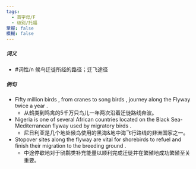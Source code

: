```yaml
---
tags:
  - 首字母/F
  - 级别/托福
掌握: false
模糊: false
---
```

##### 词义
- #词性/n  候鸟迁徙所经的路径；迁飞途径
##### 例句
- Fifty million birds , from cranes to song birds , journey along the Flyway twice a year .
	- 从鹤类到鸣禽的5千万只鸟儿一年两次沿着迁徙路线奔波。
- Nigeria is one of several African countries located on the Black Sea-Mediterranean flyway used by migratory birds .
	- 尼日利亚是几个地处候鸟使用的黑海&地中海飞行路线的非洲国家之一。
- Stopover sites along the flyway are vital for shorebirds to refuel and finish their migration to the breeding ground .
	- 中途停歇地对于鸻鹬类补充能量以顺利完成迁徙并在繁殖地成功繁殖至关重要。
